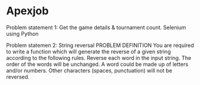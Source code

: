 # Apexjob
Problem statement 1:
Get the game details & tournament count.
Selenium using Python




Problem statemen 2: String reversal
PROBLEM DEFINITION
You are required to write a function which will generate the reverse of a given string according to the following rules. 
Reverse each word in the input string.
The order of the words will be unchanged.
A word could be made up of letters and/or numbers.
Other characters (spaces, punctuation) will not be reversed.
